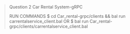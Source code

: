 > Question 2 Car Rental System-gRPC
>
> RUN COMMANDS
>$ cd Car_rental-grpc/clients && bal run carrentalservice_client.bal
>                    OR
> $ bal run Car_rental-grpc/clients/carrentalservice_client.bal
